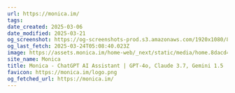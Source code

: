 ```yaml
---
url: https://monica.im/
tags: 
date_created: 2025-03-06
date_modified: 2025-03-21
og_screenshot: https://og-screenshots-prod.s3.amazonaws.com/1920x1080/80/false/1c65835f0da55e743d4e057dc9a80c103d0ecb64699a4dfe9fc2b3a96559ac5b.jpeg
og_last_fetch: 2025-03-24T05:08:40.023Z
image: https://assets.monica.im/home-web/_next/static/media/home.8dacd426.jpg
site_name: Monica
title: Monica - ChatGPT AI Assistant | GPT-4o, Claude 3.7, Gemini 1.5
favicon: https://monica.im/logo.png
og_fetched_url: https://monica.im/
---
```

